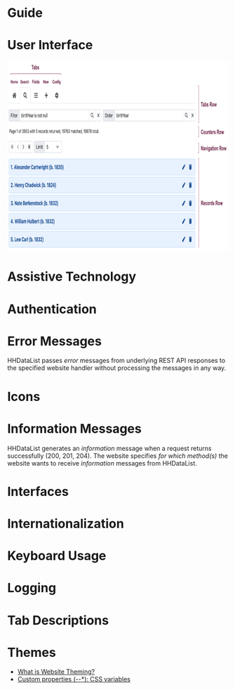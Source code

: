 # Guide

# User Interface

<p><img src="ui.png" class="img-fluid d-block" width=900 height=432 loading="lazy"></p>

# Assistive Technology

# Authentication

# Error Messages

HHDataList passes *error* messages from underlying REST API responses to the specified website handler without processing the messages in any way. 

# Icons

# Information Messages

HHDataList generates an *information* message when a request returns successfully (200, 201, 204). The website specifies *for which method(s)* the website wants to receive *information* messages from HHDataList.

# Interfaces

# Internationalization

# Keyboard Usage

# Logging

# Tab Descriptions

# Themes

* [What is Website Theming?](https://www.freecodecamp.org/news/website-theming-with-css-custom-properties-and-gatsbyjs/)
* [Custom properties (--*): CSS variables](https://developer.mozilla.org/en-US/docs/Web/CSS/--*)